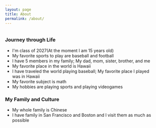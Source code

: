 ```yaml
---
layout: page
title: About
permalink: /about/
---
```


<style>
    /* Style looks pretty compact, trace grid-container and grid-item in the code */
    .grid-container {
        display: grid;
        grid-template-columns: repeat(auto-fill, minmax(150px, 1fr)); /* Dynamic columns */
        gap: 10px;
    }
    .grid-item {
        text-align: center;
    }
    .grid-item img {
        width: 100%;
        height: 100px; /* Fixed height for uniformity */
        object-fit: contain; /* Ensure the image fits within the fixed height */
    }
    .grid-item p {
        margin: 5px 0; /* Add some margin for spacing */
    }
</style>

<!-- This grid_container class is for the CSS styling, the id is for JavaScript connection -->
<div class="grid-container" id="grid_container">
    <!-- content will be added here by JavaScript -->
</div>

<script>
    // 1. Make a connection to the HTML container defined in the HTML div
    var container = document.getElementById("grid_container"); // This container connects to the HTML div

    // 2. Define a JavaScript object for our http source and our data rows for the Living in the World grid
    var http_source = "https://upload.wikimedia.org/wikipedia/commons/";
    var around_the_world = [
        {"flag": "0/01/Flag_of_California.svg", "greeting": "Lived here most of my life", "description": "California - forever"},
        {"flag": "0/08/Flag_of_Boston.svg", "greeting": "Hi", "Lived here when I was a toddler": "Boston - 5 years"},
        {"flag": "a/af/Flag_of_San_Francisco.svg", "greeting": "Visit my aunt and uncle as much as possilbe", "description": "San Francisco - 1 week"},
        {"flag": "e/ef/Flag_of_Hawaii.svg", "greeting": "Favorite place to visit", "description": "Hawaii - 2 weeks"},
    ]; 
    
    // 3a. Consider how to update style count for size of container
    // The grid-template-columns has been defined as dynamic with auto-fill and minmax

    // 3b. Build grid items inside of our container for each row of data
    for (const location of around_the_world) {
        // Create a "div" with "class grid-item" for each row
        var gridItem = document.createElement("div");
        gridItem.className = "grid-item";  // This class name connects the gridItem to the CSS style elements
        // Add "img" HTML tag for the flag
        var img = document.createElement("img");
        img.src = http_source + location.flag; // concatenate the source and flag
        img.alt = location.flag + " Flag"; // add alt text for accessibility

        // Add "p" HTML tag for the description
        var description = document.createElement("p");
        description.textContent = location.description; // extract the description

        // Add "p" HTML tag for the greeting
        var greeting = document.createElement("p");
        greeting.textContent = location.greeting;  // extract the greeting

        // Append img and p HTML tags to the grid item DIV
        gridItem.appendChild(img);
        gridItem.appendChild(description);
        gridItem.appendChild(greeting);

        // Append the grid item DIV to the container DIV
        container.appendChild(gridItem);
    }
</script>

### Journey through Life

- I'm class of 2027(At the moment I am 15 years old)
- My favorite sports to play are baseball and football
- I have 5 members in my family; My dad, mom, sister, brother, and me
- My favorite place in the world is Hawaii
- I have traveled the world playing baseball; My favorite place I played was in Hawaii
- My favorite subject is math
- My hobbies are playing sports and playing videogames

### My Family and Culture
- My whole family is Chinese
- I have family in San Francisco and Boston and I visit them as much as possible

<!-- from https://github.com/utterance/utterances -->
<script src="https://utteranc.es/client.js"
        repo="ethanwong2008/ethan_2027"
        issue-term="title"
        label="blogpost-comment"
        theme="github-light"
        crossorigin="anonymous"
        async>
</script>
